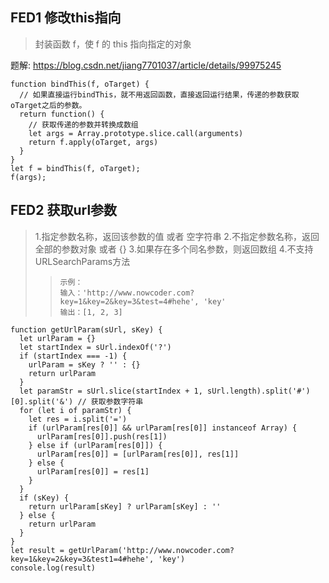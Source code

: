 FED1 修改this指向
-------
> 封装函数 f，使 f 的 this 指向指定的对象

题解: https://blog.csdn.net/jiang7701037/article/details/99975245

    function bindThis(f, oTarget) {
      // 如果直接运行bindThis，就不用返回函数，直接返回运行结果，传递的参数获取oTarget之后的参数。
      return function() { 
        // 获取传递的参数并转换成数组
        let args = Array.prototype.slice.call(arguments)
        return f.apply(oTarget, args)
      }
    }
    let f = bindThis(f, oTarget);
    f(args);

FED2 获取url参数
 -------
 > 1.指定参数名称，返回该参数的值 或者 空字符串
 > 2.不指定参数名称，返回全部的参数对象 或者 {}
 > 3.如果存在多个同名参数，则返回数组
 > 4.不支持URLSearchParams方法
 >>     示例：
 >>     输入：'http://www.nowcoder.com?key=1&key=2&key=3&test=4#hehe', 'key'   
 >>     输出：[1, 2, 3]  

    function getUrlParam(sUrl, sKey) {
      let urlParam = {}
      let startIndex = sUrl.indexOf('?')
      if (startIndex === -1) {
        urlParam = sKey ? '' : {}
        return urlParam
      }
      let paramStr = sUrl.slice(startIndex + 1, sUrl.length).split('#')[0].split('&') // 获取参数字符串
      for (let i of paramStr) {
        let res = i.split('=')
        if (urlParam[res[0]] && urlParam[res[0]] instanceof Array) {
          urlParam[res[0]].push(res[1])
        } else if (urlParam[res[0]]) {
          urlParam[res[0]] = [urlParam[res[0]], res[1]]
        } else {
          urlParam[res[0]] = res[1]
        }
      }
      if (sKey) {
        return urlParam[sKey] ? urlParam[sKey] : ''
      } else {
        return urlParam
      }
    }
    let result = getUrlParam('http://www.nowcoder.com?key=1&key=2&key=3&test1=4#hehe', 'key')
    console.log(result)
